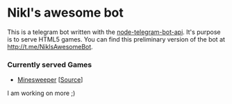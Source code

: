 # Nikl's awesome bot

This is a telegram bot written with the [node-telegram-bot-api](https://github.com/yagop/node-telegram-bot-api). It's purpose is to serve HTML5 games. You can find this preliminary version of the bot at http://t.me/NiklsAwesomeBot.

### Currently served Games
- [Minesweeper](https://minesweeper.games.nikl.me) [[Source](https://github.com/NiklasEi/HTML5-minesweeper)]

I am working on more ;)
